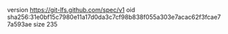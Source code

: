 version https://git-lfs.github.com/spec/v1
oid sha256:31e0bf15c7980e11a17d0da3c7cf98b838f055a303e7acac62f3fcae77a593ae
size 235
